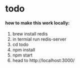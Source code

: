 # todo
#### how to make this work locally:
1. brew install redis
2. in termial run redis-server
3. cd todo
4. npm install
5. npm start
6. head to http://localhost:3000/
